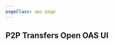 ```yaml
---
pageClass: api-page
---
```


## P2P Transfers Open OAS UI

<SwaggerComponent :url="'/swagger-files/mobile-money-api-specification-1.2.0-p2p-transfers.yaml'"/>